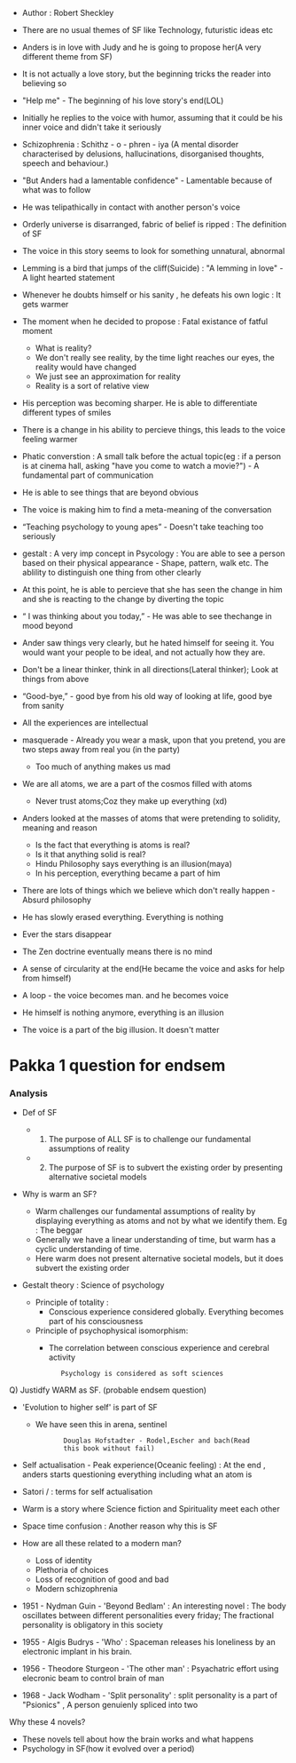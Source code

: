 - Author : Robert Sheckley

- There are no usual themes of SF like Technology, futuristic ideas etc
- Anders is in love with Judy and he is going to propose her(A very different theme from SF)
- It is not actually a love story, but the beginning tricks the reader into believing so
- "Help me" - The beginning of his love story's end(LOL)
- Initially he replies to the voice with humor, assuming that it could be his inner voice and didn't take it seriously
- Schizophrenia : Schithz - o - phren - iya (A mental disorder characterised by delusions, hallucinations, disorganised thoughts, speech and behaviour.)
- "But Anders had a lamentable confidence" - Lamentable because of what was to follow
- He was telipathically in contact with another person's voice
- Orderly universe is disarranged, fabric of belief is ripped : The definition of SF
- The voice in this story seems to look for something unnatural, abnormal

- Lemming is a bird that jumps of the cliff(Suicide) : "A lemming in love" - A light hearted statement
- Whenever he doubts himself or his sanity , he defeats his own logic : It gets warmer
- The moment when he decided to propose : Fatal existance of fatful moment

	- What is reality?
	- We don't really see reality, by the time light reaches our eyes, the reality would have changed
	- We just see an approximation for reality
	- Reality is a sort of relative view

- His perception was becoming sharper. He is able to differentiate different types of smiles
- There is a change in his ability to percieve things, this leads to the voice feeling warmer
- Phatic converstion : A small talk before the actual topic(eg : if a person is at cinema hall, asking "have you come to watch a movie?") - A fundamental part of communication
- He is able to see things that are beyond obvious
- The voice is making him to find a meta-meaning of the conversation
- “Teaching psychology to young apes” - Doesn't take teaching too seriously
- gestalt : A very imp concept in Psycology : You are able to see a person based on their physical appearance - Shape, pattern, walk etc. The ablility to distinguish one thing from other clearly

- At this point, he is able to percieve that she has seen the change in him and she is reacting to the change by diverting the topic
- “ I was thinking about you today,” - He was able to see thechange in  mood beyond 
- Ander saw things very clearly, but he hated himself for seeing it. You would want your people to be ideal, and not actually how they are. 
- Don't be a linear thinker, think in all directions(Lateral thinker); Look at things from above
- “Good-bye,” - good bye from his old way of looking at life, good bye from sanity
- All the experiences are intellectual
- masquerade - Already you wear a mask, upon that you pretend, you are two steps away from real you (in the party)
	- Too much of anything makes us mad
- We are all atoms, we are a part of the cosmos filled with atoms
	- Never trust atoms;Coz they make up everything (xd)
- Anders looked at the masses of atoms that were pretending to solidity, meaning and reason
	- Is the fact that everything is atoms is real?
	- Is it that anything solid is real?
	- Hindu Philosophy says everything is an illusion(maya)
	- In his perception, everything became a part of him

- There are lots of things which we believe which don't really happen - Absurd philosophy
- He has slowly erased everything. Everything is nothing
- Ever the stars disappear
- The Zen doctrine eventually means there is no mind
- A sense of circularity at the end(He became the voice and asks for help from himself)
- A loop - the voice becomes man. and he becomes voice
- He himself is nothing anymore, everything is an illusion
- The voice is a part of the big illusion. It doesn't matter

# Pakka 1 question for endsem

### Analysis
- Def of SF
	- 1) The purpose of ALL SF is to challenge our fundamental assumptions of reality
	- 2) The purpose of SF is to subvert the existing order by presenting alternative societal models

- Why is warm an SF?
	- Warm challenges our fundamental assumptions of reality by displaying everything as atoms and not by what we identify them. Eg : The beggar
	- Generally we have a linear understanding of time, but warm has a cyclic understanding of time.
	- Here warm does not present alternative societal models, but it does subvert the existing order

- Gestalt theory : Science of psychology
	- Principle of totality : 
		- Conscious experience considered globally. Everything becomes part of his consciousness
	- Principle of psychophysical isomorphism:
		- The correlation between conscious experience and cerebral activity

				 Psychology is considered as soft sciences

Q) Justidfy WARM as SF.  (probable endsem question)

- 'Evolution to higher self' is part of SF 
	- We have seen this in arena, sentinel

				 Douglas Hofstadter - Rodel,Escher and bach(Read 
                 this book without fail)

- Self actualisation - Peak experience(Oceanic feeling) : At the end , anders starts questioning everything including what an atom is
- Satori /   : terms for self actualisation
- Warm is a story where Science fiction and Spirituality meet each other

- Space time confusion : Another reason why this is SF

- How are all these related to a modern man?
	- Loss of identity
	- Plethoria of choices
	- Loss of recognition of good and bad
	- Modern schizophrenia

- 1951 - Nydman Guin - 'Beyond Bedlam' : An interesting novel : The body oscillates between different personalities every friday; The fractional personality is obligatory in this society
- 1955 - Algis Budrys - 'Who' : Spaceman releases his loneliness by an electronic implant in his brain. 
- 1956 - Theodore Sturgeon - 'The other man' : Psyachatric effort using elecronic beam to control brain of man
- 1968 - Jack Wodham - 'Split personality' : split personality is a part of "Psionics" , A person genuienly spliced into two 

Why these 4 novels? 
- These novels tell about how the brain works and what happens
- Psychology in SF(how it evolved over a period)





